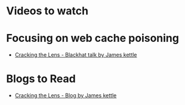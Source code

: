 # Videos to watch

# Focusing on web cache poisoning 

- [ Cracking the Lens - Blackhat talk by James kettle ](https://youtu.be/zP4b3pw94s0)

# Blogs to Read

- [ Cracking the Lens - Blog by James kettle](https://portswigger.net/research/cracking-the-lens-targeting-https-hidden-attack-surface)
